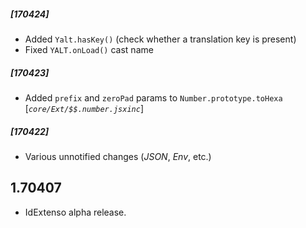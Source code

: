 ##### [170424]
  - Added `Yalt.hasKey()` (check whether a translation key is present)
  - Fixed `YALT.onLoad()` cast name

##### [170423]
  - Added `prefix` and `zeroPad` params to `Number.prototype.toHexa` [*`core/Ext/$$.number.jsxinc`*]

##### [170422]
  - Various unnotified changes (*JSON*, *Env*, etc.)

## 1.70407
  - IdExtenso alpha release.
